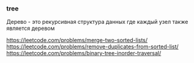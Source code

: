 ### tree
Дерево - это рекурсивная структура данных где каждый узел также является деревом

https://leetcode.com/problems/merge-two-sorted-lists/
https://leetcode.com/problems/remove-duplicates-from-sorted-list/
https://leetcode.com/problems/binary-tree-inorder-traversal/

